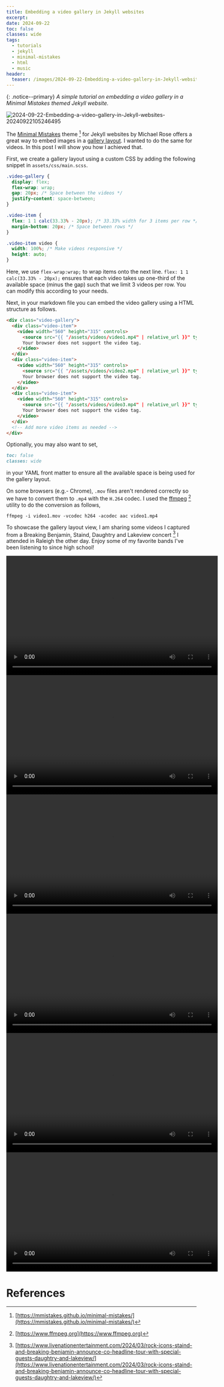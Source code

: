 ```yaml
---
title: Embedding a video gallery in Jekyll websites
excerpt: 
date: 2024-09-22
toc: false
classes: wide
tags:
  - tutorials
  - jekyll
  - minimal-mistakes
  - html
  - music
header:
  teaser: /images/2024-09-22-Embedding-a-video-gallery-in-Jekyll-websites/2024-09-22-Embedding-a-video-gallery-in-Jekyll-websites-20240922105246495.png
---
```

{: .notice--primary}
*A simple tutorial on embedding a video gallery in a Minimal Mistakes themed Jekyll website.* 

![2024-09-22-Embedding-a-video-gallery-in-Jekyll-websites-20240922105246495](/images/2024-09-22-Embedding-a-video-gallery-in-Jekyll-websites/2024-09-22-Embedding-a-video-gallery-in-Jekyll-websites-20240922105246495.png)

The [Minimal Mistakes](https://mmistakes.github.io/minimal-mistakes/) theme [^1] for Jekyll websites by Michael Rose offers a great way to embed images in a [gallery layout](https://mmistakes.github.io/minimal-mistakes/post%20formats/post-gallery/). I wanted to do the same for videos. In this post I will show you how I achieved that. 

First, we create a gallery layout using a custom CSS by adding the following snippet in `assets/css/main.scss`.

```css
.video-gallery {
  display: flex;
  flex-wrap: wrap;
  gap: 20px; /* Space between the videos */
  justify-content: space-between;
}

.video-item {
  flex: 1 1 calc(33.33% - 20px); /* 33.33% width for 3 items per row */
  margin-bottom: 20px; /* Space between rows */
}

.video-item video {
  width: 100%; /* Make videos responsive */
  height: auto;
}
```

Here, we use `flex-wrap:wrap;` to wrap items onto the next line. `flex: 1 1 calc(33.33% - 20px);` ensures that each video takes up one-third of the available space (minus the gap) such that we limit 3 videos per row. You can modify this according to your needs. 

Next, in your markdown file you can embed the video gallery using a HTML structure as follows. 

```html
<div class="video-gallery">
  <div class="video-item">
    <video width="560" height="315" controls>
      <source src="{{ "/assets/videos/video1.mp4" | relative_url }}" type="video/quicktime">
      Your browser does not support the video tag.
    </video>
  </div>
  <div class="video-item">
    <video width="560" height="315" controls>
      <source src="{{ "/assets/videos/video2.mp4" | relative_url }}" type="video/quicktime">
      Your browser does not support the video tag.
    </video>
  </div>
  <div class="video-item">
    <video width="560" height="315" controls>
      <source src="{{ "/assets/videos/video3.mp4" | relative_url }}" type="video/quicktime">
      Your browser does not support the video tag.
    </video>
  </div>
  <!-- Add more video items as needed -->
</div>
```

Optionally, you may also want to set, 

```markdown
toc: false
classes: wide
```

in your YAML front matter to ensure all the available space is being used for the gallery layout. 

On some browsers (e.g.- Chrome), `.mov` files aren't rendered correctly so we have to convert them to `.mp4` with the `H.264` codec. I used the [ffmpeg](https://www.ffmpeg.org) [^2] utility to do the conversion as follows, 

```shell
ffmpeg -i video1.mov -vcodec h264 -acodec aac video1.mp4
```

To showcase the gallery layout view, I am sharing some videos I captured from a Breaking Benjamin, Staind, Daughtry and Lakeview concert [^3] I attended in Raleigh the other day. Enjoy some of my favorite bands I've been listening to since high school! 

<div class="video-gallery">
  <div class="video-item">
    <video width="560" height="315" controls>
      <source src="{{ "/images/2024-09-22-Embedding-a-video-gallery-in-Jekyll-websites/2024-09-22-Embedding-a-video-gallery-in-Jekyll-websites-20240922114125601.mp4" | relative_url }}" type="video/mp4">
      Your browser does not support the video tag.
    </video>
  </div>
  <div class="video-item">
    <video width="560" height="315" controls>
      <source src="{{ "/images/2024-09-22-Embedding-a-video-gallery-in-Jekyll-websites/2024-09-22-Embedding-a-video-gallery-in-Jekyll-websites-20240922114135400.mp4" | relative_url }}" type="video/mp4">
      Your browser does not support the video tag.
    </video>
  </div>
  <div class="video-item">
    <video width="560" height="315" controls>
      <source src="{{ "/images/2024-09-22-Embedding-a-video-gallery-in-Jekyll-websites/2024-09-22-Embedding-a-video-gallery-in-Jekyll-websites-20240922114143925.mp4" | relative_url }}" type="video/mp4">
      Your browser does not support the video tag.
    </video>
  </div>
  <div class="video-item">
    <video width="560" height="315" controls>
      <source src="{{ "/images/2024-09-22-Embedding-a-video-gallery-in-Jekyll-websites/2024-09-22-Embedding-a-video-gallery-in-Jekyll-websites-20240922114151896.mp4" | relative_url }}" type="video/mp4">
      Your browser does not support the video tag.
    </video>
  </div>
  <div class="video-item">
    <video width="560" height="315" controls>
      <source src="{{ "/images/2024-09-22-Embedding-a-video-gallery-in-Jekyll-websites/2024-09-22-Embedding-a-video-gallery-in-Jekyll-websites-20240922114203117.mp4" | relative_url }}" type="video/mp4">
      Your browser does not support the video tag.
    </video>
  </div>
  <div class="video-item">
    <video width="560" height="315" controls>
      <source src="{{ "/images/2024-09-22-Embedding-a-video-gallery-in-Jekyll-websites/2024-09-22-Embedding-a-video-gallery-in-Jekyll-websites-20240922114211171.mp4" | relative_url }}" type="video/mp4">
      Your browser does not support the video tag.
    </video>
  </div>
</div>

# References

[^1]: [https://mmistakes.github.io/minimal-mistakes/](https://mmistakes.github.io/minimal-mistakes/)
[^2]: [https://www.ffmpeg.org](https://www.ffmpeg.org)
[^3]: [https://www.livenationentertainment.com/2024/03/rock-icons-staind-and-breaking-benjamin-announce-co-headline-tour-with-special-guests-daughtry-and-lakeview/](https://www.livenationentertainment.com/2024/03/rock-icons-staind-and-breaking-benjamin-announce-co-headline-tour-with-special-guests-daughtry-and-lakeview/) 
